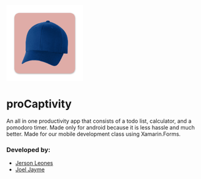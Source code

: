 <img src="https://github.com/jrsnleons/proCaptivity/blob/master/ProductivityApp.Android/Resources/drawable/logo.png?raw=true" alt="proCaptivity-logo" width="200"/>


# proCaptivity

An all in one productivity app that consists of a todo list, calculator, and a pomodoro timer.
Made only for android because it is less hassle and much better.
Made for our mobile development class using Xamarin.Forms.


### Developed by:<br />
- [Jerson Leones](https://www.github.com/jrsnleons)<br />
- [Joel Jayme](https://github.com/Noob11413)
